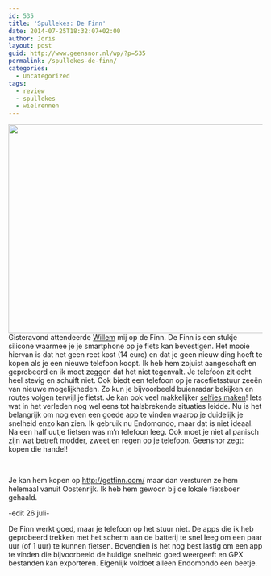 ```yaml
---
id: 535
title: 'Spullekes: De Finn'
date: 2014-07-25T18:32:07+02:00
author: Joris
layout: post
guid: http://www.geensnor.nl/wp/?p=535
permalink: /spullekes-de-finn/
categories:
  - Uncategorized
tags:
  - review
  - spullekes
  - wielrennen
---
```

<img class="alignleft" src="http://www.thetimes.co.uk/tto/multimedia/archive/00693/Finn_front__693488c.jpg" alt="" width="620" height="413" />Gisteravond attendeerde <a href="http://willem2k.blogspot.nl/" target="_blank">Willem</a> mij op de Finn. De Finn is een stukje silicone waarmee je je smartphone op je fiets kan bevestigen. Het mooie hiervan is dat het geen reet kost (14 euro) en dat je geen nieuw ding hoeft te kopen als je een nieuwe telefoon koopt. Ik heb hem zojuist aangeschaft en geprobeerd en ik moet zeggen dat het niet tegenvalt. Je telefoon zit echt heel stevig en schuift niet. Ook biedt een telefoon op je racefietsstuur zeeën van nieuwe mogelijkheden. Zo kun je bijvoorbeeld buienradar bekijken en routes volgen terwijl je fietst. Je kan ook veel makkelijker <a href="https://dl.dropboxusercontent.com/u/267751/perm/%20van%20Joris_IMG_4299.JPG" target="_blank">selfies maken</a>! Iets wat in het verleden nog wel eens tot halsbrekende situaties leidde. Nu is het belangrijk om nog even een goede app te vinden waarop je duidelijk je snelheid enzo kan zien. Ik gebruik nu Endomondo, maar dat is niet ideaal. Na een half uutje fietsen was m&#8217;n telefoon leeg. Ook moet je niet al panisch zijn wat betreft modder, zweet en regen op je telefoon. Geensnor zegt: kopen die handel!

&nbsp;

Je kan hem kopen op <a href="http://getfinn.com/" target="_blank">http://getfinn.com/</a> maar dan versturen ze hem helemaal vanuit Oostenrijk. Ik heb hem gewoon bij de lokale fietsboer gehaald.

-edit 26 juli-

De Finn werkt goed, maar je telefoon op het stuur niet. De apps die ik heb geprobeerd trekken met het scherm aan de batterij te snel leeg om een paar uur (of 1 uur) te kunnen fietsen. Bovendien is het nog best lastig om een app te vinden die bijvoorbeeld de huidige snelheid goed weergeeft en GPX bestanden kan exporteren. Eigenlijk voldoet alleen Endomondo een beetje.